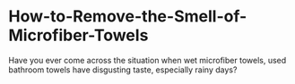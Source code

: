 # How-to-Remove-the-Smell-of-Microfiber-Towels
Have you ever come across the situation when wet microfiber towels, used bathroom towels have disgusting taste, especially rainy days? 
